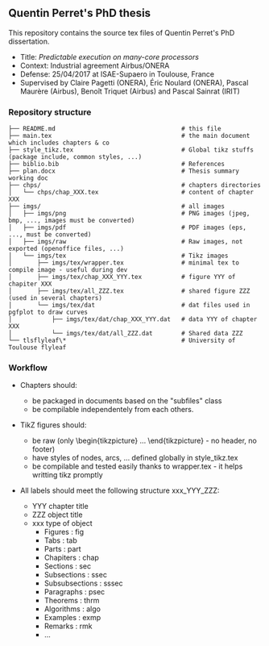 ## Quentin Perret's PhD thesis

This repository contains the source tex files of Quentin Perret's PhD dissertation.
* Title: _Predictable execution on many-core processors_
* Context: Industrial agreement Airbus/ONERA
* Defense: 25/04/2017 at ISAE-Supaero in Toulouse, France
* Supervised by Claire Pagetti (ONERA), Éric Noulard (ONERA), Pascal Maurère (Airbus), Benoît Triquet (Airbus) and Pascal Sainrat (IRIT)

### Repository structure
```
├── README.md                                   # this file
├── main.tex                                    # the main document which includes chapters & co
├── style_tikz.tex                              # Global tikz stuffs (package include, common styles, ...)
├── biblio.bib                                  # References
├── plan.docx                                   # Thesis summary working doc
├── chps/                                       # chapters directories
│   └── chps/chap_XXX.tex                       # content of chapter XXX
├── imgs/                                       # all images
│   ├── imgs/png                                # PNG images (jpeg, bmp, ..., images must be converted)
│   ├── imgs/pdf                                # PDF images (eps, ..., must be converted)
│   ├── imgs/raw                                # Raw images, not exported (openoffice files, ...)
│   └── imgs/tex                                # Tikz images
│       ├── imgs/tex/wrapper.tex                # minimal tex to compile image - useful during dev
│       ├── imgs/tex/chap_XXX_YYY.tex           # figure YYY of chapiter XXX
│       ├── imgs/tex/all_ZZZ.tex                # shared figure ZZZ (used in several chapters)
│       └── imgs/tex/dat                        # dat files used in pgfplot to draw curves
│           ├── imgs/tex/dat/chap_XXX_YYY.dat   # data YYY of chapter XXX 
│           └── imgs/tex/dat/all_ZZZ.dat        # Shared data ZZZ
└── tlsflyleaf\*                                # University of Toulouse flyleaf
```


### Workflow
* Chapters should:
    * be packaged in documents based on the "subfiles" class
    * be compilable independentely from each others.

* TikZ figures should:
    * be raw (only \begin{tikzpicture} ... \end{tikzpicture} - no header, no footer)
    * have styles of nodes, arcs, ... defined globally in style\_tikz.tex
    * be compilable and tested easily thanks to wrapper.tex - it helps writting tikz promptly
* All labels should meet the following structure xxx\_YYY\_ZZZ:
    * YYY chapter title
    * ZZZ object title
    * xxx type of object
        * Figures           : fig
        * Tabs              : tab
        * Parts             : part
        * Chapiters         : chap
        * Sections          : sec
        * Subsections       : ssec
        * Subsubsections    : sssec
        * Paragraphs        : psec
        * Theorems          : thrm
        * Algorithms        : algo
        * Examples          : exmp
        * Remarks           : rmk
        * ...




